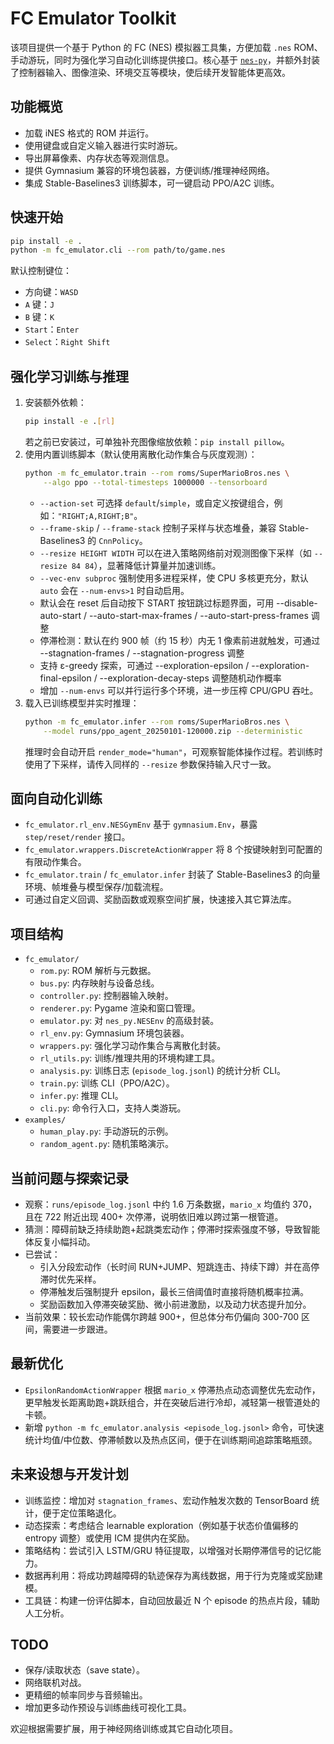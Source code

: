 ﻿# FC Emulator Toolkit

该项目提供一个基于 Python 的 FC (NES) 模拟器工具集，方便加载 `.nes` ROM、手动游玩，同时为强化学习自动化训练提供接口。核心基于 [`nes-py`](https://github.com/Kautenja/nes-py)，并额外封装了控制器输入、图像渲染、环境交互等模块，使后续开发智能体更高效。

## 功能概览
- 加载 iNES 格式的 ROM 并运行。
- 使用键盘或自定义输入器进行实时游玩。
- 导出屏幕像素、内存状态等观测信息。
- 提供 Gymnasium 兼容的环境包装器，方便训练/推理神经网络。
- 集成 Stable-Baselines3 训练脚本，可一键启动 PPO/A2C 训练。

## 快速开始

```bash
pip install -e .
python -m fc_emulator.cli --rom path/to/game.nes
```

默认控制键位：
- 方向键：`WASD`
- `A` 键：`J`
- `B` 键：`K`
- `Start`：`Enter`
- `Select`：`Right Shift`

## 强化学习训练与推理
1. 安装额外依赖：
   ```bash
   pip install -e .[rl]
   ```
   若之前已安装过，可单独补充图像缩放依赖：`pip install pillow`。
2. 使用内置训练脚本（默认使用离散化动作集合与灰度观测）：
   ```bash
   python -m fc_emulator.train --rom roms/SuperMarioBros.nes \
       --algo ppo --total-timesteps 1000000 --tensorboard
   ```
   - `--action-set` 可选择 `default`/`simple`，或自定义按键组合，例如：`"RIGHT;A,RIGHT;B"`。
   - `--frame-skip` / `--frame-stack` 控制子采样与状态堆叠，兼容 Stable-Baselines3 的 `CnnPolicy`。
   - `--resize HEIGHT WIDTH` 可以在进入策略网络前对观测图像下采样（如 `--resize 84 84`），显著降低计算量并加速训练。
   - `--vec-env subproc` 强制使用多进程采样，使 CPU 多核更充分，默认 `auto` 会在 `--num-envs>1` 时自动启用。
   - 默认会在 reset 后自动按下 START 按钮跳过标题界面，可用 --disable-auto-start / --auto-start-max-frames / --auto-start-press-frames 调整
   - 停滞检测：默认在约 900 帧（约 15 秒）内无 1 像素前进就触发，可通过 --stagnation-frames / --stagnation-progress 调整
   - 支持 ε-greedy 探索，可通过 --exploration-epsilon / --exploration-final-epsilon / --exploration-decay-steps 调整随机动作概率
   - 增加 `--num-envs` 可以并行运行多个环境，进一步压榨 CPU/GPU 吞吐。
3. 载入已训练模型并实时推理：
   ```bash
   python -m fc_emulator.infer --rom roms/SuperMarioBros.nes \
       --model runs/ppo_agent_20250101-120000.zip --deterministic
   ```
   推理时会自动开启 `render_mode="human"`，可观察智能体操作过程。若训练时使用了下采样，请传入同样的 `--resize` 参数保持输入尺寸一致。

## 面向自动化训练
- `fc_emulator.rl_env.NESGymEnv` 基于 `gymnasium.Env`，暴露 `step/reset/render` 接口。
- `fc_emulator.wrappers.DiscreteActionWrapper` 将 8 个按键映射到可配置的有限动作集合。
- `fc_emulator.train` / `fc_emulator.infer` 封装了 Stable-Baselines3 的向量环境、帧堆叠与模型保存/加载流程。
- 可通过自定义回调、奖励函数或观察空间扩展，快速接入其它算法库。

## 项目结构
- `fc_emulator/`
  - `rom.py`: ROM 解析与元数据。
  - `bus.py`: 内存映射与设备总线。
  - `controller.py`: 控制器输入映射。
  - `renderer.py`: Pygame 渲染和窗口管理。
  - `emulator.py`: 对 `nes_py.NESEnv` 的高级封装。
  - `rl_env.py`: Gymnasium 环境包装器。
  - `wrappers.py`: 强化学习动作集合与离散化封装。
  - `rl_utils.py`: 训练/推理共用的环境构建工具。
  - `analysis.py`: 训练日志 (`episode_log.jsonl`) 的统计分析 CLI。
  - `train.py`: 训练 CLI（PPO/A2C）。
  - `infer.py`: 推理 CLI。
  - `cli.py`: 命令行入口，支持人类游玩。
- `examples/`
  - `human_play.py`: 手动游玩的示例。
  - `random_agent.py`: 随机策略演示。

## 当前问题与探索记录
- 观察：`runs/episode_log.jsonl` 中约 1.6 万条数据，`mario_x` 均值约 370，且在 722 附近出现 400+ 次停滞，说明依旧难以跨过第一根管道。
- 猜测：障碍前缺乏持续助跑+起跳类宏动作；停滞时探索强度不够，导致智能体反复小幅抖动。
- 已尝试：
  * 引入分段宏动作（长时间 RUN+JUMP、短跳连击、持续下蹲）并在高停滞时优先采样。
  * 停滞触发后强制提升 epsilon，最长三倍阈值时直接将随机概率拉满。
  * 奖励函数加入停滞突破奖励、微小前进激励，以及动力状态提升加分。
- 当前效果：较长宏动作能偶尔跨越 900+，但总体分布仍偏向 300-700 区间，需要进一步跟进。

## 最新优化
- `EpsilonRandomActionWrapper` 根据 `mario_x` 停滞热点动态调整优先宏动作，更早触发长距离助跑+跳跃组合，并在突破后进行冷却，减轻第一根管道处的卡顿。
- 新增 `python -m fc_emulator.analysis <episode_log.jsonl>` 命令，可快速统计均值/中位数、停滞帧数以及热点区间，便于在训练期间追踪策略瓶颈。

## 未来设想与开发计划
- 训练监控：增加对 `stagnation_frames`、宏动作触发次数的 TensorBoard 统计，便于定位策略退化。
- 动态探索：考虑结合 learnable exploration（例如基于状态价值偏移的 entropy 调整）或使用 ICM 提供内在奖励。
- 策略结构：尝试引入 LSTM/GRU 特征提取，以增强对长期停滞信号的记忆能力。
- 数据再利用：将成功跨越障碍的轨迹保存为离线数据，用于行为克隆或奖励建模。
- 工具链：构建一份评估脚本，自动回放最近 N 个 episode 的热点片段，辅助人工分析。

## TODO
- 保存/读取状态（save state）。
- 网络联机对战。
- 更精细的帧率同步与音频输出。
- 增加更多动作预设与训练曲线可视化工具。

欢迎根据需要扩展，用于神经网络训练或其它自动化项目。
